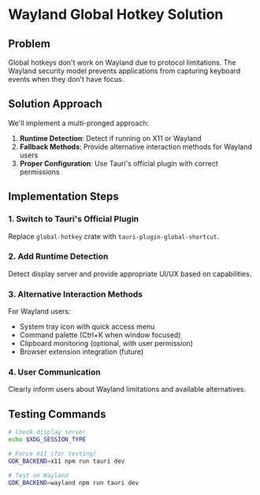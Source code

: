 # Wayland Global Hotkey Solution

## Problem
Global hotkeys don't work on Wayland due to protocol limitations. The Wayland security model prevents applications from capturing keyboard events when they don't have focus.

## Solution Approach

We'll implement a multi-pronged approach:

1. **Runtime Detection**: Detect if running on X11 or Wayland
2. **Fallback Methods**: Provide alternative interaction methods for Wayland users
3. **Proper Configuration**: Use Tauri's official plugin with correct permissions

## Implementation Steps

### 1. Switch to Tauri's Official Plugin

Replace `global-hotkey` crate with `tauri-plugin-global-shortcut`.

### 2. Add Runtime Detection

Detect display server and provide appropriate UI/UX based on capabilities.

### 3. Alternative Interaction Methods

For Wayland users:
- System tray icon with quick access menu
- Command palette (Ctrl+K when window focused)̣
- Clipboard monitoring (optional, with user permission)
- Browser extension integration (future)

### 4. User Communication

Clearly inform users about Wayland limitations and available alternatives.

## Testing Commands

```bash
# Check display server
echo $XDG_SESSION_TYPE

# Force X11 (for testing)
GDK_BACKEND=x11 npm run tauri dev

# Test on Wayland
GDK_BACKEND=wayland npm run tauri dev
```